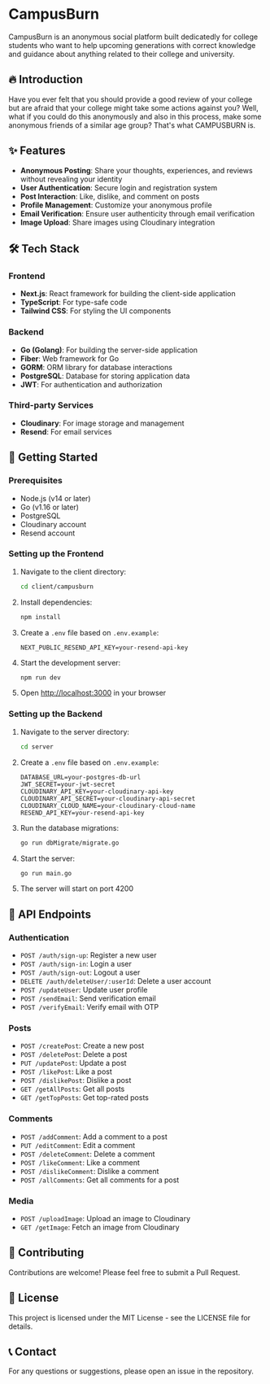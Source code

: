 # CampusBurn

CampusBurn is an anonymous social platform built dedicatedly for college students who want to help upcoming generations with correct knowledge and guidance about anything related to their college and university.

## 🔥 Introduction

Have you ever felt that you should provide a good review of your college but are afraid that your college might take some actions against you? Well, what if you could do this anonymously and also in this process, make some anonymous friends of a similar age group? That's what CAMPUSBURN is.

## ✨ Features

- **Anonymous Posting**: Share your thoughts, experiences, and reviews without revealing your identity
- **User Authentication**: Secure login and registration system
- **Post Interaction**: Like, dislike, and comment on posts
- **Profile Management**: Customize your anonymous profile
- **Email Verification**: Ensure user authenticity through email verification
- **Image Upload**: Share images using Cloudinary integration

## 🛠️ Tech Stack

### Frontend
- **Next.js**: React framework for building the client-side application
- **TypeScript**: For type-safe code
- **Tailwind CSS**: For styling the UI components

### Backend
- **Go (Golang)**: For building the server-side application
- **Fiber**: Web framework for Go
- **GORM**: ORM library for database interactions
- **PostgreSQL**: Database for storing application data
- **JWT**: For authentication and authorization

### Third-party Services
- **Cloudinary**: For image storage and management
- **Resend**: For email services

## 🚀 Getting Started

### Prerequisites
- Node.js (v14 or later)
- Go (v1.16 or later)
- PostgreSQL
- Cloudinary account
- Resend account

### Setting up the Frontend

1. Navigate to the client directory:
   ```bash
   cd client/campusburn
   ```

2. Install dependencies:
   ```bash
   npm install
   ```

3. Create a `.env` file based on `.env.example`:
   ```
   NEXT_PUBLIC_RESEND_API_KEY=your-resend-api-key
   ```

4. Start the development server:
   ```bash
   npm run dev
   ```

5. Open [http://localhost:3000](http://localhost:3000) in your browser

### Setting up the Backend

1. Navigate to the server directory:
   ```bash
   cd server
   ```

2. Create a `.env` file based on `.env.example`:
   ```
   DATABASE_URL=your-postgres-db-url
   JWT_SECRET=your-jwt-secret
   CLOUDINARY_API_KEY=your-cloudinary-api-key
   CLOUDINARY_API_SECRET=your-cloudinary-api-secret
   CLOUDINARY_CLOUD_NAME=your-cloudinary-cloud-name
   RESEND_API_KEY=your-resend-api-key
   ```

3. Run the database migrations:
   ```bash
   go run dbMigrate/migrate.go
   ```

4. Start the server:
   ```bash
   go run main.go
   ```

5. The server will start on port 4200

## 📝 API Endpoints

### Authentication
- `POST /auth/sign-up`: Register a new user
- `POST /auth/sign-in`: Login a user
- `POST /auth/sign-out`: Logout a user
- `DELETE /auth/deleteUser/:userId`: Delete a user account
- `POST /updateUser`: Update user profile
- `POST /sendEmail`: Send verification email
- `POST /verifyEmail`: Verify email with OTP

### Posts
- `POST /createPost`: Create a new post
- `POST /deletePost`: Delete a post
- `PUT /updatePost`: Update a post
- `POST /likePost`: Like a post
- `POST /dislikePost`: Dislike a post
- `GET /getAllPosts`: Get all posts
- `GET /getTopPosts`: Get top-rated posts

### Comments
- `POST /addComment`: Add a comment to a post
- `PUT /editComment`: Edit a comment
- `POST /deleteComment`: Delete a comment
- `POST /likeComment`: Like a comment
- `POST /dislikeComment`: Dislike a comment
- `POST /allComments`: Get all comments for a post

### Media
- `POST /uploadImage`: Upload an image to Cloudinary
- `GET /getImage`: Fetch an image from Cloudinary

## 🤝 Contributing

Contributions are welcome! Please feel free to submit a Pull Request.

## 📄 License

This project is licensed under the MIT License - see the LICENSE file for details.

## 📞 Contact

For any questions or suggestions, please open an issue in the repository.
